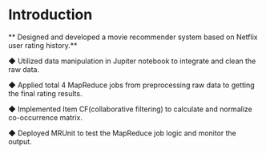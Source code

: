 # Introduction

** Designed and developed a movie recommender system based on Netflix user rating history.**

◆ Utilized data manipulation in Jupiter notebook to integrate and clean the raw data.

◆ Applied total 4 MapReduce jobs from preprocessing raw data to getting the final rating results.

◆ Implemented Item CF(collaborative filtering) to calculate and normalize co-occurrence matrix.

◆ Deployed MRUnit to test the MapReduce job logic and monitor the output.

##
